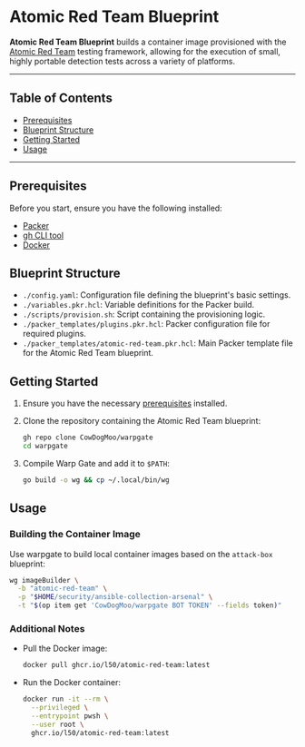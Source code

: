# Atomic Red Team Blueprint

**Atomic Red Team Blueprint** builds a container image provisioned with
the [Atomic Red Team](https://github.com/redcanaryco/atomic-red-team) testing
framework, allowing for the execution of small, highly portable detection tests
across a variety of platforms.

---

## Table of Contents

- [Prerequisites](#prerequisites)
- [Blueprint Structure](#blueprint-structure)
- [Getting Started](#getting-started)
- [Usage](#usage)

---

## Prerequisites

Before you start, ensure you have the following installed:

- [Packer](https://www.packer.io/)
- [gh CLI tool](https://cli.github.com/)
- [Docker](https://www.docker.com/)

## Blueprint Structure

- `./config.yaml`: Configuration file defining the blueprint's basic settings.
- `./variables.pkr.hcl`: Variable definitions for the Packer build.
- `./scripts/provision.sh`: Script containing the provisioning logic.
- `./packer_templates/plugins.pkr.hcl`: Packer configuration file for required plugins.
- `./packer_templates/atomic-red-team.pkr.hcl`: Main Packer template file for the
  Atomic Red Team blueprint.

## Getting Started

1. Ensure you have the necessary [prerequisites](#prerequisites) installed.

1. Clone the repository containing the Atomic Red Team blueprint:

   ```bash
   gh repo clone CowDogMoo/warpgate
   cd warpgate
   ```

1. Compile Warp Gate and add it to `$PATH`:

   ```bash
   go build -o wg && cp ~/.local/bin/wg
   ```

## Usage

### Building the Container Image

Use warpgate to build local container images based on the `attack-box`
blueprint:

```bash
wg imageBuilder \
  -b "atomic-red-team" \
  -p "$HOME/security/ansible-collection-arsenal" \
  -t "$(op item get 'CowDogMoo/warpgate BOT TOKEN' --fields token)"
```

### Additional Notes

- Pull the Docker image:

  ```bash
  docker pull ghcr.io/l50/atomic-red-team:latest
  ```

- Run the Docker container:

  ```bash
  docker run -it --rm \
    --privileged \
    --entrypoint pwsh \
    --user root \
    ghcr.io/l50/atomic-red-team:latest
  ```
